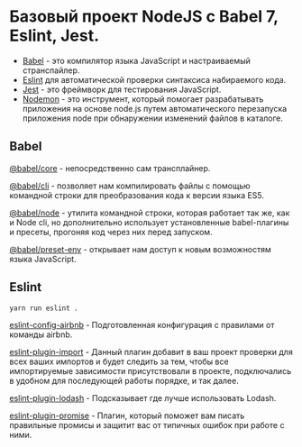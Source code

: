 # Базовый проект NodeJS с Babel 7, Eslint, Jest.

- [Babel](https://babeljs.io/docs/en/) - это компилятор языка JavaScript и настраиваемый странспайлер.
- [Eslint](https://eslint.org/) для автоматической проверки синтаксиса набираемого кода.
- [Jest](https://jestjs.io/ru/docs/getting-started) - это фреймворк для тестирования JavaScript.
- [Nodemon](https://github.com/remy/nodemon) - это инструмент, который помогает разрабатывать приложения на основе
  node.js путем автоматического перезапуска приложения node при обнаружении изменений файлов в каталоге.

## Babel

[@babel/core](https://babeljs.io/docs/en/babel-core) - непосредственно сам трансплайнер.

[@babel/cli](https://babeljs.io/docs/en/babel-cli) - позволяет нам компилировать файлы с помощью командной строки для
преобразования кода к версии языка ES5.

[@babel/node](https://babeljs.io/docs/en/babel-node) - утилита командной строки, которая работает так же, как и Node
cli, но дополнительно использует установленные babel-плагины и пресеты, прогоняя код через них перед запуском.

[@babel/preset-env](https://babeljs.io/docs/en/babel-preset-env) - открывает нам доступ к новым возможностям языка
JavaScript.

## Eslint

```
yarn run eslint .
```

[eslint-config-airbnb](https://github.com/airbnb/javascript) - Подготовленная конфигурация с правилами от команды
airbnb.

[eslint-plugin-import](https://github.com/benmosher/eslint-plugin-import) - Данный плагин добавит в ваш проект проверки
для всех ваших импортов и будет следить за тем, чтобы все импортируемые зависимости присутствовали в проекте,
подключались в удобном для последующей работы порядке, и так далее.

[eslint-plugin-lodash](https://github.com/wix/eslint-plugin-lodash) - Подсказывает где лучше использовать Lodash.

[eslint-plugin-promise](https://github.com/xjamundx/eslint-plugin-promise) - Плагин, который поможет вам писать
правильные промисы и защитит вас от типичных ошибок при работе с ними.
